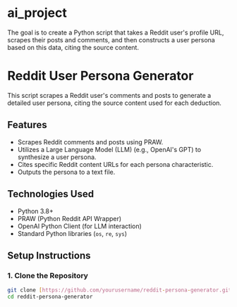 # ai_project
The goal is to create a Python script that takes a Reddit user's profile URL, scrapes their posts and comments, and then constructs a user persona based on this data, citing the source content.
# Reddit User Persona Generator

This script scrapes a Reddit user's comments and posts to generate a detailed user persona, citing the source content used for each deduction.

## Features

* Scrapes Reddit comments and posts using PRAW.
* Utilizes a Large Language Model (LLM) (e.g., OpenAI's GPT) to synthesize a user persona.
* Cites specific Reddit content URLs for each persona characteristic.
* Outputs the persona to a text file.

## Technologies Used

* Python 3.8+
* PRAW (Python Reddit API Wrapper)
* OpenAI Python Client (for LLM interaction)
* Standard Python libraries (`os`, `re`, `sys`)

## Setup Instructions

### 1. Clone the Repository

```bash
git clone [https://github.com/yourusername/reddit-persona-generator.git](https://github.com/yourusername/reddit-persona-generator.git)
cd reddit-persona-generator
